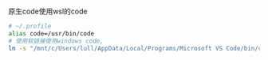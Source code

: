 #

原生code使用wsl的code
```bash
# ~/.profile
alias code=/usr/bin/code
# 使用软链接使用windows code, 
ln -s "/mnt/c/Users/lull/AppData/Local/Programs/Microsoft VS Code/bin/code" wcode
```